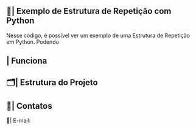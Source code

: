  ## 📑| Exemplo de Estrutura de Repetição com Python 

   Nesse código, é possível ver um exemplo de uma Estrutura de Repetição em Python. Podendo 

 ## | Funciona
 
 ## 🗂️| Estrutura do Projeto



 ## 📱| Contatos

   📩| E-mail: 
 
